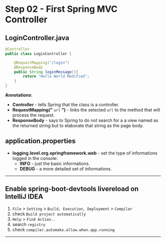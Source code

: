 # Step 02 - First Spring MVC Controller

## LoginController.java

```java
@Controller
public class LoginController {

    @RequestMapping("/login")
    @ResponseBody
    public String loginMessage(){
        return "Hello World Modified";
    }
}
```

**Annotations**:
- **Controller** - tells Spring that the class is a controller.
- **RequestMapping("** `url` **")** - links the selected `url` to the method that will process the request.
- **ResponseBody** - says to Spring to do not search for a a view named as the returned string but to elaborate that string as the page body.

## application.properties
- **logging.level.org.springframework<span>.</span>web** - set the type of informations logged in the console:
  - **INFO** - just the basic informations.
  - **DEBUG** - a more detailed set of informations.

---

## Enable spring-boot-devtools livereload on IntelliJ IDEA

1. `File` > `Setting` > `Build, Execution, Deployment` > `Compiler`
2. check `Build project automatically`
3. `Help` > `Find Action..`
4. search `registry`
5. check `compiler.automake.allow.when.app.running`

---
